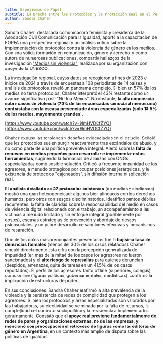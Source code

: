 ```yaml
---
title: Espejismos de Papel
subtitle: La Brecha entre los Protocolos y la Protección Real en el Periodismo
author: Sandra Chaher
---
```



Sandra Chaher, destacada comunicadora feminista y presidenta de la Asociación Civil Comunicación para la Igualdad, aportó a la capacitación de FOPEA una perspectiva regional y un análisis crítico sobre la implementación de protocolos contra la violencia de género en los medios. Con una sólida formación en comunicación, género y derecho, y como autora de numerosas publicaciones, compartió hallazgos de la investigación ["Medios sin violencia"](https://comunicarigualdad.com.ar/medios-sin-violencias/), realizada por su organización con apoyo de la UNESCO.  

La investigación regional, cuyos datos se recogieron a fines de 2023 e inicios de 2024 a través de encuestas a 108 periodistas de 14 países y análisis de protocolos, reveló un panorama complejo. Si bien un 57% de los medios no tenía protocolos, Chaher interpretó el 43% restante como un avance significativo post-"Ni Una Menos". No obstante, **la alta conciencia sobre casos de violencia (75% de las encuestadas conocía al menos uno) contrastaba con la escasa presencia de áreas especializadas** **(sólo 18.5% de los medios, mayormente grandes).**

[https://www.youtube.com/watch?v=9lmHVDCfZYQ](https://www.youtube.com/watch?v=9lmHVDCfZYQ)

Chaher expuso las tensiones y desafíos evidenciados en el estudio. Señaló que los protocolos suelen surgir reactivamente tras escándalos de abuso, y no como parte de una política preventiva integral. Alertó sobre la **falta de recursos en medios pequeños para desarrollar e implementar estas herramientas,** sugiriendo la formación de alianzas con ONGs especializadas como posible solución. Criticó la frecuente impunidad de los agresores, a menudo protegidos por ocupar posiciones jerárquicas, y la existencia de protocolos "cajoneados", sin difusión interna ni aplicación real.  

El **análisis detallado de 27 protocolos existentes** (de medios y sindicatos) mostró una gran heterogeneidad: algunos bien alineados con los derechos humanos, pero otros con sesgos discriminatorios. Identificó puntos débiles recurrentes: la falta de claridad sobre la responsabilidad del medio en casos de violencia digital relacionada con el trabajo, un acompañamiento a las víctimas a menudo limitado y sin enfoque integral (posiblemente por costos), escasas estrategias de prevención y abordaje de riesgos psicosociales, y un pobre desarrollo de sanciones efectivas y mecanismos de reparación.  

Uno de los datos más preocupantes presentados fue la **bajísima tasa de denuncias formales** (menos del 30% de los casos relatados). Chaher vinculó directamente esta cifra con la percepción generalizada de impunidad (en más de la mitad de los casos los agresores no fueron sancionados) y el **alto riesgo de represalias** para quienes denuncian (despidos, amenazas, quite de tareas en un 41.5% de los casos reportados). El perfil de los agresores, tanto offline (superiores, colegas) como online (figuras políticas, gubernamentales, mediáticas), confirmó la implicación de estructuras de poder.  

En sus conclusiones, Sandra Chaher reafirmó la alta prevalencia de la violencia y la persistencia de redes de complicidad que protegen a los agresores. Si bien los protocolos y áreas especializadas son valorados por las trabajadoras, su efectividad se ve minada por la falta de recursos, la complejidad del contexto sociopolítico y la resistencia a implementarlos genuinamente. Constató que **el apoyo real proviene fundamentalmente de redes de pares y organizaciones externas, no de las empresas, y mencionó con preocupación el retroceso de figuras como las editoras de género en Argentina,** en un contexto más amplio de disputa sobre las políticas de igualdad.